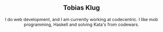 <h2 align="center">Tobias Klug</h2>
<p align="center">I do web development, and I am currently working at codecentric. I like mob programming, Haskell and solving Kata's from codewars.</p>
